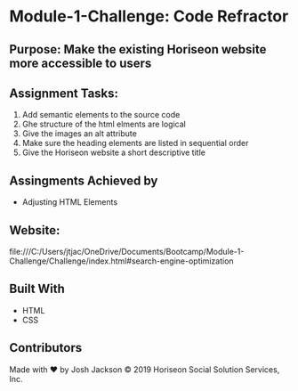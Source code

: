 # Module-1-Challenge: Code Refractor

## Purpose: Make the existing Horiseon website more accessible to users

## Assignment Tasks:
1. Add semantic elements to the source code
2. Ghe structure of the html elments are logical
3. Give the images an alt attribute
4. Make sure the heading elements are listed in sequential order
5. Give the Horiseon website a short descriptive title

## Assingments Achieved by
* Adjusting HTML Elements

## Website:
file:///C:/Users/jtjac/OneDrive/Documents/Bootcamp/Module-1-Challenge/Challenge/index.html#search-engine-optimization

## Built With
* HTML
* CSS

## Contributors
Made with ❤️ by Josh Jackson
© 2019 Horiseon Social Solution Services, Inc.